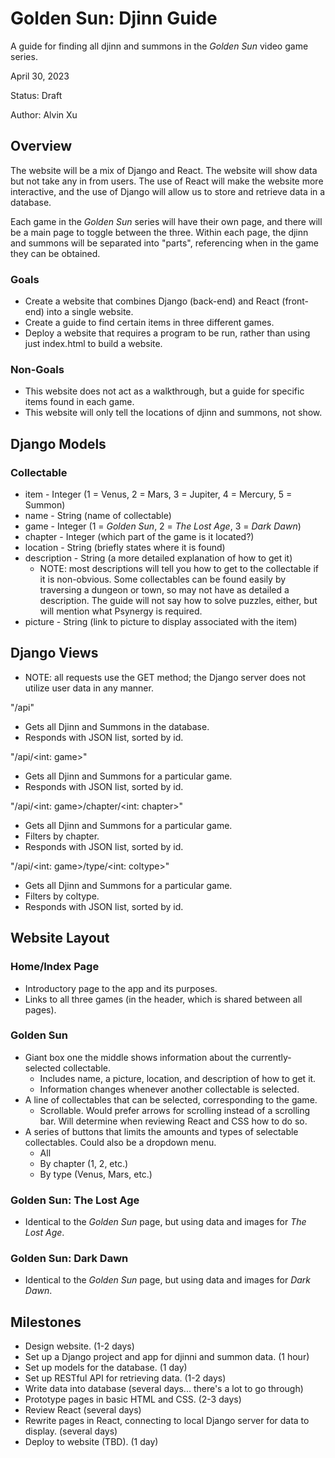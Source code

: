 # Golden Sun: Djinn Guide

A guide for finding all djinn and summons in the *Golden Sun* video game series.

April 30, 2023

Status: Draft

Author: Alvin Xu

## Overview

The website will be a mix of Django and React. The website will show data but not take any in from users.
The use of React will make the website more interactive, and the use of Django will allow us to store and retrieve data in a database.

Each game in the *Golden Sun* series will have their own page, and there will be a main page to toggle between the three.
Within each page, the djinn and summons will be separated into "parts", referencing when in the game they can be obtained.

### Goals

* Create a website that combines Django (back-end) and React (front-end) into a single website.
* Create a guide to find certain items in three different games.
* Deploy a website that requires a program to be run, rather than using just index.html to build a website.

### Non-Goals

* This website does not act as a walkthrough, but a guide for specific items found in each game.
* This website will only tell the locations of djinn and summons, not show.

## Django Models

### Collectable
* item - Integer (1 = Venus, 2 = Mars, 3 = Jupiter, 4 = Mercury, 5 = Summon)
* name - String (name of collectable)
* game - Integer (1 = *Golden Sun*, 2 = *The Lost Age*, 3 = *Dark Dawn*)
* chapter - Integer (which part of the game is it located?)
* location - String (briefly states where it is found)
* description - String (a more detailed explanation of how to get it)
    * NOTE: most descriptions will tell you how to get to the collectable if it is non-obvious. Some collectables can be found easily by traversing a dungeon or town, so may not have as detailed a description. The guide will not say how to solve puzzles, either, but will mention what Psynergy is required.
* picture - String (link to picture to display associated with the item)

## Django Views
* NOTE: all requests use the GET method; the Django server does not utilize user data in any manner.

"/api"
* Gets all Djinn and Summons in the database.
* Responds with JSON list, sorted by id.

"/api/<int: game>"
* Gets all Djinn and Summons for a particular game.
* Responds with JSON list, sorted by id.

"/api/<int: game>/chapter/<int: chapter>"
* Gets all Djinn and Summons for a particular game.
* Filters by chapter.
* Responds with JSON list, sorted by id.

"/api/<int: game>/type/<int: coltype>"
* Gets all Djinn and Summons for a particular game.
* Filters by coltype.
* Responds with JSON list, sorted by id.

## Website Layout

### Home/Index Page
* Introductory page to the app and its purposes.
* Links to all three games (in the header, which is shared between all pages).

### Golden Sun
* Giant box one the middle shows information about the currently-selected collectable.
    * Includes name, a picture, location, and description of how to get it.
    * Information changes whenever another collectable is selected.
* A line of collectables that can be selected, corresponding to the game.
    * Scrollable. Would prefer arrows for scrolling instead of a scrolling bar. Will determine when reviewing React and CSS how to do so.
* A series of buttons that limits the amounts and types of selectable collectables. Could also be a dropdown menu.
    * All
    * By chapter (1, 2, etc.)
    * By type (Venus, Mars, etc.)

### Golden Sun: The Lost Age
* Identical to the *Golden Sun* page, but using data and images for *The Lost Age*.

### Golden Sun: Dark Dawn
* Identical to the *Golden Sun* page, but using data and images for *Dark Dawn*.

## Milestones
* Design website. (1-2 days)
* Set up a Django project and app for djinni and summon data. (1 hour)
* Set up models for the database. (1 day)
* Set up RESTful API for retrieving data. (1-2 days)
* Write data into database (several days... there's a lot to go through)
* Prototype pages in basic HTML and CSS. (2-3 days)
* Review React (several days)
* Rewrite pages in React, connecting to local Django server for data to display. (several days)
* Deploy to website (TBD). (1 day)
